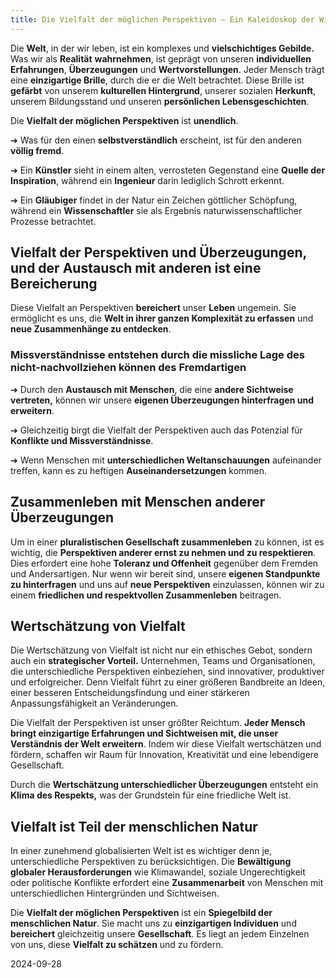 ```yaml
---
title: Die Vielfalt der möglichen Perspektiven – Ein Kaleidoskop der Wirklichkeit
---
```

Die **Welt**, in der wir leben, ist ein komplexes und **vielschichtiges Gebilde.** Was wir als **Realität** **wahrnehmen**, ist geprägt von unseren **individuellen Erfahrungen**, **Überzeugungen** und **Wertvorstellungen**. Jeder Mensch trägt eine **einzigartige Brille**, durch die er die Welt betrachtet. Diese Brille ist **gefärbt** von unserem **kulturellen Hintergrund**, unserer sozialen **Herkunft**, unserem Bildungsstand und unseren **persönlichen Lebensgeschichten**.

Die **Vielfalt der möglichen Perspektiven** ist **unendlich**. 

➔ Was für den einen **selbstverständlich** erscheint, ist für den anderen **völlig fremd**. 

➔ Ein **Künstler** sieht in einem alten, verrosteten Gegenstand eine **Quelle der Inspiration**, während ein **Ingenieur** darin lediglich Schrott erkennt. 

➔ Ein **Gläubiger** findet in der Natur ein Zeichen göttlicher Schöpfung, während ein **Wissenschaftler** sie als Ergebnis naturwissenschaftlicher Prozesse betrachtet.

## Vielfalt der Perspektiven und Überzeugungen, und der Austausch mit anderen ist eine Bereicherung

Diese Vielfalt an Perspektiven **bereichert** unser **Leben** ungemein. Sie ermöglicht es uns, die **Welt in ihrer ganzen Komplexität zu erfassen** und **neue Zusammenhänge zu entdecken**. 

### Missverständnisse entstehen durch die missliche Lage des nicht-nachvollziehen können des Fremdartigen

➔ Durch den **Austausch mit Menschen**, die eine **andere Sichtweise vertreten,** können wir unsere **eigenen Überzeugungen hinterfragen und erweitern**. 

➔ Gleichzeitig birgt die Vielfalt der Perspektiven auch das Potenzial für **Konflikte und Missverständnisse**. 

➔ Wenn Menschen mit **unterschiedlichen Weltanschauungen** aufeinander treffen, kann es zu heftigen **Auseinandersetzungen** kommen.

## Zusammenleben mit Menschen anderer Überzeugungen

Um in einer **pluralistischen Gesellschaft zusammenleben** zu können, ist es wichtig, die **Perspektiven anderer ernst zu nehmen und zu respektieren**. Dies erfordert eine hohe **Toleranz und Offenheit** gegenüber dem Fremden und Andersartigen. Nur wenn wir bereit sind, unsere **eigenen Standpunkte zu hinterfragen** und uns auf **neue Perspektiven** einzulassen, können wir zu einem **friedlichen und respektvollen Zusammenleben** beitragen.

## Wertschätzung von Vielfalt

Die Wertschätzung von Vielfalt ist nicht nur ein ethisches Gebot, sondern auch ein **strategischer Vorteil.** Unternehmen, Teams und Organisationen, die unterschiedliche Perspektiven einbeziehen, sind innovativer, produktiver und erfolgreicher. Denn Vielfalt führt zu einer größeren Bandbreite an Ideen, einer besseren Entscheidungsfindung und einer stärkeren Anpassungsfähigkeit an Veränderungen.

Die Vielfalt der Perspektiven ist unser größter Reichtum. **Jeder Mensch bringt einzigartige Erfahrungen und Sichtweisen mit, die unser Verständnis der Welt erweitern**. Indem wir diese Vielfalt wertschätzen und fördern, schaffen wir Raum für Innovation, Kreativität und eine lebendigere Gesellschaft.

Durch die **Wertschätzung unterschiedlicher Überzeugungen** entsteht ein **Klima des Respekts,** was der Grundstein für eine friedliche Welt ist. 

## Vielfalt ist Teil der menschlichen Natur

In einer zunehmend globalisierten Welt ist es wichtiger denn je, unterschiedliche Perspektiven zu berücksichtigen. Die **Bewältigung globaler Herausforderungen** wie Klimawandel, soziale Ungerechtigkeit oder politische Konflikte erfordert eine **Zusammenarbeit** von Menschen mit unterschiedlichen Hintergründen und Sichtweisen.

Die **Vielfalt der möglichen Perspektiven** ist ein **Spiegelbild der menschlichen Natur**. Sie macht uns zu **einzigartigen Individuen** und **bereichert** gleichzeitig unsere **Gesellschaft**. Es liegt an jedem Einzelnen von uns, diese **Vielfalt zu schätzen** und zu fördern.

2024-09-28